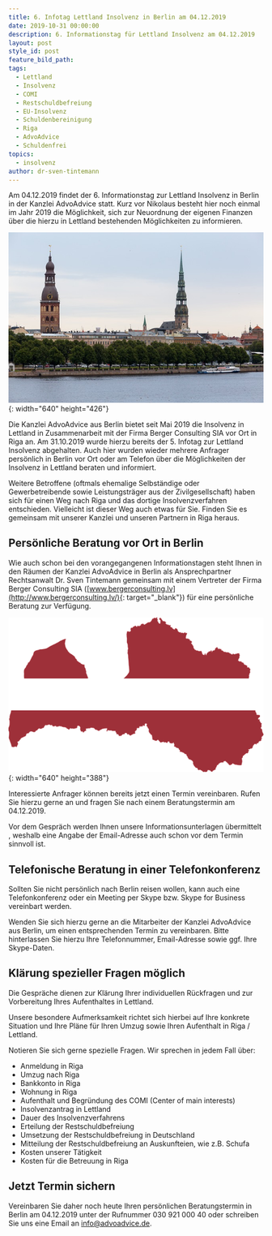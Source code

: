 ```yaml
---
title: 6. Infotag Lettland Insolvenz in Berlin am 04.12.2019
date: 2019-10-31 00:00:00
description: 6. Informationstag für Lettland Insolvenz am 04.12.2019
layout: post
style_id: post
feature_bild_path:
tags:
  - Lettland
  - Insolvenz
  - COMI
  - Restschuldbefreiung
  - EU-Insolvenz
  - Schuldenbereinigung
  - Riga
  - AdvoAdvice
  - Schuldenfrei
topics:
  - insolvenz
author: dr-sven-tintemann
---
```


Am 04.12.2019 findet der 6. Informationstag zur Lettland Insolvenz in Berlin in der Kanzlei AdvoAdvice statt. Kurz vor Nikolaus besteht hier noch einmal im Jahr 2019 die Möglichkeit, sich zur Neuordnung der eigenen Finanzen &uuml;ber die hierzu in Lettland bestehenden Möglichkeiten zu informieren.&nbsp;

![](/uploads/riga-2759494-640-1.jpg){: width="640" height="426"}

Die Kanzlei AdvoAdvice aus Berlin bietet seit Mai 2019 die Insolvenz in Lettland in Zusammenarbeit mit der Firma Berger Consulting SIA vor Ort in Riga an. Am 31.10.2019 wurde hierzu bereits der 5. Infotag zur Lettland Insolvenz abgehalten. Auch hier wurden wieder mehrere Anfrager persönlich in Berlin vor Ort oder am Telefon &uuml;ber die Möglichkeiten der Insolvenz in Lettland beraten und informiert.&nbsp;

Weitere Betroffene (oftmals ehemalige Selbst&auml;ndige oder Gewerbetreibende sowie Leistungstr&auml;ger aus der Zivilgesellschaft) haben sich f&uuml;r einen Weg nach Riga und das dortige Insolvenzverfahren entschieden. Vielleicht ist dieser Weg auch etwas f&uuml;r Sie. Finden Sie es gemeinsam mit unserer Kanzlei und unseren Partnern in Riga heraus.&nbsp;

## Persönliche Beratung vor Ort in Berlin

Wie auch schon bei den vorangegangenen Informationstagen steht Ihnen in den R&auml;umen der Kanzlei AdvoAdvice in Berlin als Ansprechpartner Rechtsanwalt Dr. Sven Tintemann gemeinsam mit einem Vertreter der Firma Berger Consulting SIA ([www.bergerconsulting.lv](http://www.bergerconsulting.lv/){: target="_blank"}) f&uuml;r eine persönliche Beratung zur Verf&uuml;gung.

![](/uploads/latvia-1758828-640-1.png){: width="640" height="388"}

Interessierte Anfrager können bereits jetzt einen Termin vereinbaren. Rufen Sie hierzu gerne an und fragen Sie nach einem Beratungstermin am 04.12.2019.&nbsp;&nbsp;

Vor dem Gespr&auml;ch werden Ihnen unsere Informationsunterlagen &uuml;bermittelt , weshalb eine Angabe der Email-Adresse auch schon vor dem Termin sinnvoll ist.

## Telefonische Beratung in einer Telefonkonferenz

Sollten Sie nicht persönlich nach Berlin reisen wollen, kann auch eine Telefonkonferenz oder ein Meeting per Skype bzw. Skype for Business vereinbart werden.

Wenden Sie sich hierzu gerne an die Mitarbeiter der Kanzlei AdvoAdvice aus Berlin, um einen entsprechenden Termin zu vereinbaren. Bitte hinterlassen Sie hierzu Ihre Telefonnummer, Email-Adresse sowie ggf. Ihre Skype-Daten.

## Kl&auml;rung spezieller Fragen möglich

Die Gespr&auml;che dienen zur Kl&auml;rung Ihrer individuellen R&uuml;ckfragen und zur Vorbereitung Ihres Aufenthaltes in Lettland.

Unsere besondere Aufmerksamkeit richtet sich hierbei auf Ihre konkrete Situation und Ihre Pl&auml;ne f&uuml;r Ihren Umzug sowie Ihren Aufenthalt in Riga / Lettland.

Notieren Sie sich gerne spezielle Fragen. Wir sprechen in jedem Fall &uuml;ber:

* Anmeldung in Riga
* Umzug nach Riga
* Bankkonto in Riga
* Wohnung in Riga
* Aufenthalt und Begr&uuml;ndung des COMI (Center of main interests)
* Insolvenzantrag in Lettland
* Dauer des Insolvenzverfahrens
* Erteilung der Restschuldbefreiung
* Umsetzung der Restschuldbefreiung in Deutschland
* Mitteilung der Restschuldbefreiung an Auskunfteien, wie z.B. Schufa
* Kosten unserer T&auml;tigkeit
* Kosten f&uuml;r die Betreuung in Riga

## Jetzt Termin sichern

Vereinbaren Sie daher noch heute Ihren persönlichen Beratungstermin in Berlin am 04.12.2019 unter der Rufnummer 030 921 000 40 oder schreiben Sie uns eine Email an info@advoadvice.de.